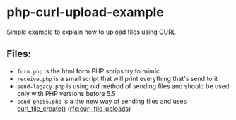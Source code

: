 # php-curl-upload-example
Simple example to explain how to upload files using CURL

## Files:
- `form.php` is the html form PHP scrips try to mimic
- `receive.php` is a small script that will print everything that's send to it
- `send-legacy.php` is using old method of sending files and should be used only with PHP versions before 5.5
- `send-php55.php` is a the new way of sending files and uses [curl_file_create()](http://php.net/manual/en/function.curl-file-create.php) ([rfc:curl-file-uploads](https://wiki.php.net/rfc/curl-file-upload))

